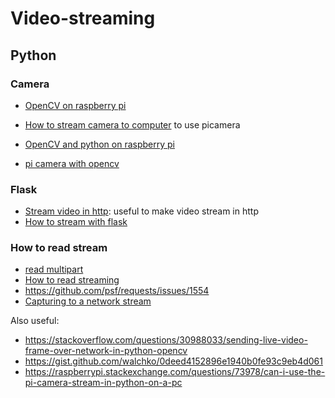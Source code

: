 # Video-streaming 

## Python

### Camera 

- [OpenCV on raspberry pi](https://www.pyimagesearch.com/2019/09/16/install-opencv-4-on-raspberry-pi-4-and-raspbian-buster/)
- [How to stream camera to computer](https://www.pyimagesearch.com/2015/03/30/accessing-the-raspberry-pi-camera-with-opencv-and-python/) to use picamera
- [OpenCV and python on raspberry pi](https://www.pyimagesearch.com/2015/02/23/install-opencv-and-python-on-your-raspberry-pi-2-and-b/)

- [pi camera with opencv](https://picamera.readthedocs.io/en/release-1.10/recipes1.html)

### Flask 

- [Stream video in http](https://www.pyimagesearch.com/2019/09/02/opencv-stream-video-to-web-browser-html-page/): useful to make video stream in http
- [How to stream with flask](https://blog.miguelgrinberg.com/post/video-streaming-with-flask/page/8)


### How to read stream

- [read multipart](https://stackoverflow.com/questions/21702477/how-to-parse-mjpeg-http-stream-from-ip-camera)
- [How to read streaming](https://2.python-requests.org/en/latest/user/advanced/#streaming-requests)
- https://github.com/psf/requests/issues/1554
- [Capturing to a network stream](https://picamera.readthedocs.io/en/release-1.10/recipes1.html#capturing-to-a-network-stream)

Also useful:

- https://stackoverflow.com/questions/30988033/sending-live-video-frame-over-network-in-python-opencv
- https://gist.github.com/walchko/0deed4152896e1940b0fe93c9eb4d061
- https://raspberrypi.stackexchange.com/questions/73978/can-i-use-the-pi-camera-stream-in-python-on-a-pc


